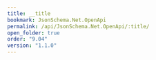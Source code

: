 ```yaml
---
title: __title
bookmark: JsonSchema.Net.OpenApi
permalink: /api/JsonSchema.Net.OpenApi/:title/
open_folder: true
order: "9.04"
version: "1.1.0"
---
```

